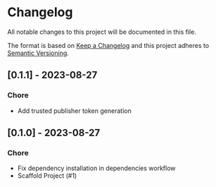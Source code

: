 # Changelog

All notable changes to this project will be documented in this file.

The format is based on [Keep a Changelog](http://keepachangelog.com/en/1.0.0/)
and this project adheres to [Semantic Versioning](http://semver.org/spec/v2.0.0.html).

<!-- insertion marker -->
## [0.1.1] - 2023-08-27

### Chore

- Add trusted publisher token generation

## [0.1.0] - 2023-08-27

### Chore

- Fix dependency installation in dependencies workflow
- Scaffold Project (#1)

